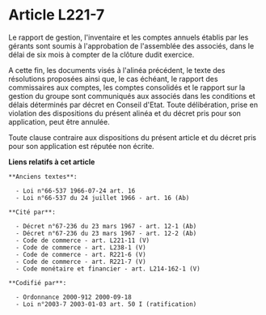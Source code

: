 # Article L221-7

Le rapport de gestion, l'inventaire et les comptes annuels établis par les gérants sont soumis à l'approbation de l'assemblée
des associés, dans le délai de six mois à compter de la clôture dudit exercice.

A cette fin, les documents visés à l'alinéa précédent, le texte des résolutions proposées ainsi que, le cas échéant, le
rapport des commissaires aux comptes, les comptes consolidés et le rapport sur la gestion du groupe sont communiqués aux
associés dans les conditions et délais déterminés par décret en Conseil d'Etat. Toute délibération, prise en violation des
dispositions du présent alinéa et du décret pris pour son application, peut être annulée.

Toute clause contraire aux dispositions du présent article et du décret pris pour son application est réputée non écrite.

**Liens relatifs à cet article**

	**Anciens textes**:

	  - Loi n°66-537 1966-07-24 art. 16
	  - Loi n°66-537 du 24 juillet 1966 - art. 16 (Ab)

	**Cité par**:

	  - Décret n°67-236 du 23 mars 1967 - art. 12-1 (Ab)
	  - Décret n°67-236 du 23 mars 1967 - art. 12-2 (Ab)
	  - Code de commerce - art. L221-11 (V)
	  - Code de commerce - art. L238-1 (V)
	  - Code de commerce - art. R221-6 (V)
	  - Code de commerce - art. R221-7 (V)
	  - Code monétaire et financier - art. L214-162-1 (V)

	**Codifié par**:

	  - Ordonnance 2000-912 2000-09-18
	  - Loi n°2003-7 2003-01-03 art. 50 I (ratification)
